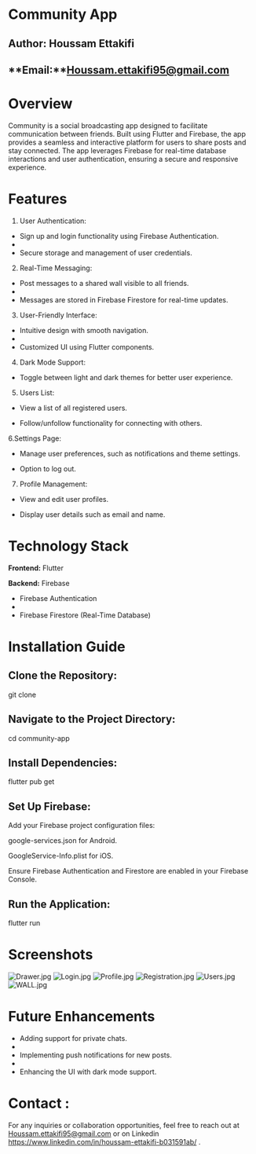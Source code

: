 # **Community App**

## **Author:** Houssam Ettakifi

## **Email:**Houssam.ettakifi95@gmail.com

# **Overview**

Community is a social broadcasting app designed to facilitate communication between friends.
Built using Flutter and Firebase, the app provides a seamless and interactive platform for users to share posts and stay connected. 
The app leverages Firebase for real-time database interactions and user authentication, ensuring a secure and responsive experience.

# **Features**

1. User Authentication:

* Sign up and login functionality using Firebase Authentication.
* 
* Secure storage and management of user credentials.

2. Real-Time Messaging:

* Post messages to a shared wall visible to all friends.
* 
* Messages are stored in Firebase Firestore for real-time updates.

3. User-Friendly Interface:

* Intuitive design with smooth navigation.
* 
* Customized UI using Flutter components.
4. Dark Mode Support:

* Toggle between light and dark themes for better user experience.

5. Users List:

* View a list of all registered users.

* Follow/unfollow functionality for connecting with others.

6.Settings Page:

* Manage user preferences, such as notifications and theme settings.

* Option to log out.

7. Profile Management:

* View and edit user profiles.

* Display user details such as email and name.

# **Technology Stack**

**Frontend:** Flutter

**Backend:** Firebase

* Firebase Authentication
* 
* Firebase Firestore (Real-Time Database)

# **Installation Guide**

## Clone the Repository:

git clone <repository-link>

## Navigate to the Project Directory:

cd community-app

## Install Dependencies:

flutter pub get

## Set Up Firebase:

Add your Firebase project configuration files:

google-services.json for Android.

GoogleService-Info.plist for iOS.

Ensure Firebase Authentication and Firestore are enabled in your Firebase Console.

## Run the Application:

flutter run

# **Screenshots**

![Drawer.jpg](..%2FDesktop%2Fflutter%20Project%2FDrawer.jpg)
![Login.jpg](..%2FDesktop%2Fflutter%20Project%2FLogin.jpg)
![Profile.jpg](..%2FDesktop%2FNouveau%20dossier%2FProfile.jpg)
![Registration.jpg](..%2FDesktop%2FNouveau%20dossier%2FRegistration.jpg)
![Users.jpg](..%2FDesktop%2FNouveau%20dossier%2FUsers.jpg)
![WALL.jpg](..%2FDesktop%2FNouveau%20dossier%2FWALL.jpg)
# Future Enhancements

* Adding support for private chats.
* 
* Implementing push notifications for new posts.
* 
* Enhancing the UI with dark mode support.

# **Contact :**

For any inquiries or collaboration opportunities, feel free to reach out at Houssam.ettakifi95@gmail.com or on Linkedin https://www.linkedin.com/in/houssam-ettakifi-b031591ab/ .

